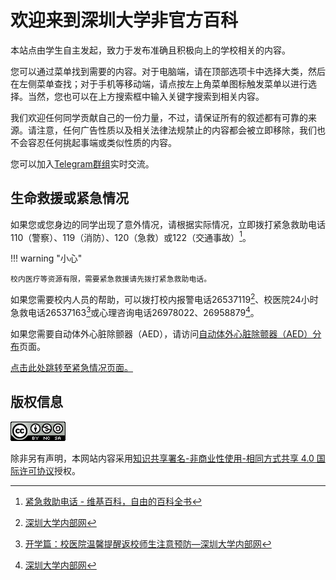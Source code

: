# 欢迎来到深圳大学非官方百科

本站点由学生自主发起，致力于发布准确且积极向上的学校相关的内容。

您可以通过菜单找到需要的内容。对于电脑端，请在顶部选项卡中选择大类，然后在左侧菜单查找；对于手机等移动端，请点按左上角菜单图标触发菜单以进行选择。当然，您也可以在上方搜索框中输入关键字搜索到相关内容。

我们欢迎任何同学贡献自己的一份力量，不过，请保证所有的叙述都有可靠的来源。请注意，任何广告性质以及相关法律法规禁止的内容都会被立即移除，我们也不会容忍任何挑起事端或类似性质的内容。

您可以加入[Telegram群组](https://t.me/szu_group)实时交流。

## 生命救援或紧急情况
如果您或您身边的同学出现了意外情况，请根据实际情况，立即拨打紧急救助电话110（警察）、119（消防）、120（急救）或122（交通事故）[^1]。

!!! warning "小心"

    校内医疗等资源有限，需要紧急救援请先拨打紧急救助电话。

如果您需要校内人员的帮助，可以拨打校内报警电话26537119[^2]、校医院24小时急救电话26537163[^3]或心理咨询电话26978022、26958879[^2]。

如果您需要自动体外心脏除颤器（AED），请访问[自动体外心脏除颤器（AED）分布](./emergency/aed/index.md)页面。

[点击此处跳转至紧急情况页面。](./emergency/index/index.md)

## 版权信息
![知识共享署名-非商业性使用-相同方式共享](./copyright.png)

除非另有声明，本网站内容采用[知识共享署名-非商业性使用-相同方式共享 4.0 国际许可协议](http://creativecommons.org/licenses/by-nc-sa/4.0/)授权。

[^1]: [紧急救助电话 - 维基百科，自由的百科全书](https://zh.wikipedia.org/wiki/%E7%B7%8A%E6%80%A5%E6%B1%82%E5%8A%A9%E9%9B%BB%E8%A9%B1)

[^2]: [深圳大学内部网](https://www1.szu.edu.cn/)

[^3]: [开学篇：校医院温馨提醒返校师生注意预防—深圳大学内部网](https://www1.szu.edu.cn/board/view.asp?id=418823)
